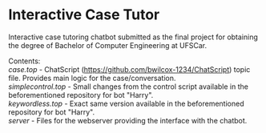 # Interactive Case Tutor
Interactive case tutoring chatbot submitted as the final project for obtaining the degree of Bachelor of Computer Engineering at UFSCar.

Contents:  
*case.top* - ChatScript (https://github.com/bwilcox-1234/ChatScript) topic file. Provides main logic for the case/conversation.  
*simplecontrol.top* - Small changes from the control script available in the beforementioned repository for bot "Harry".  
*keywordless.top* - Exact same version available in the beforementioned repository for bot "Harry".  
*server* - Files for the webserver providing the interface with the chatbot.  
